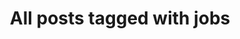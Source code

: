 ---
layout: tag
title: "All posts tagged with jobs"
permalink: /weblog/tags/jobs/
taxonomy: jobs
---